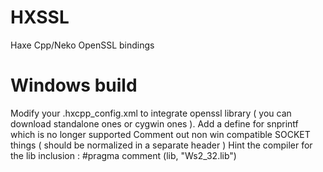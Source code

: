 
HXSSL
=====
Haxe Cpp/Neko OpenSSL bindings


Windows build 
=====

Modify your .hxcpp_config.xml to integrate openssl library ( you can download standalone ones or cygwin ones ).
Add a define for snprintf which is no longer supported
Comment out non win compatible SOCKET things ( should be normalized in a separate header )
Hint the compiler for the lib inclusion : #pragma comment (lib, "Ws2_32.lib")
